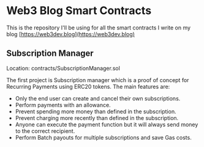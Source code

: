 # Web3 Blog Smart Contracts

This is the repository I'll be using for all the smart contracts I write on my blog [https://web3dev.blog](https://web3dev.blog)

## Subscription Manager

Location: contracts/SubscriptionManager.sol

The first project is Subscription manager which is a proof of concept for Recurring Payments using ERC20 tokens.
The main features are:

* Only the end user can create and cancel their own subscriptions.
* Perform payments with an allowance.
* Prevent spending more money than defined in the subscription.
* Prevent charging more recently than defined in the subscription.
* Anyone can execute the payment function but it will always send money to the correct recipient.
* Perform Batch payouts for multiple subscriptions and save Gas costs.
